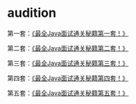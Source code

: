 # audition
第一套：[《最全Java面试通关秘籍第一套！》](https://github.com/evolsunshougang/audition/wiki/Java%E9%9D%A2%E8%AF%95%E9%A2%98%E4%B8%80)

第二套：[《最全Java面试通关秘籍第二套！》](https://github.com/evolsunshougang/audition/wiki/%E6%9C%80%E5%85%A8Java%E9%9D%A2%E8%AF%95%E9%80%9A%E5%85%B3%E7%A7%98%E7%B1%8D%E7%AC%AC%E4%BA%8C%E5%A5%97)

第三套：[《最全Java面试通关秘籍第三套！》](https://github.com/evolsunshougang/audition/wiki/%E6%9C%80%E5%85%A8Java%E9%9D%A2%E8%AF%95%E9%80%9A%E5%85%B3%E7%A7%98%E7%B1%8D%E7%AC%AC%E4%B8%89%E5%A5%97)

第四套：[《最全Java面试通关秘籍第四套！》](https://github.com/evolsunshougang/audition/wiki/%E6%9C%80%E5%85%A8Java%E9%9D%A2%E8%AF%95%E9%80%9A%E5%85%B3%E7%A7%98%E7%B1%8D%E7%AC%AC%E5%9B%9B%E5%A5%97)

第五套：[《最全Java面试通关秘籍第五套！》](https://github.com/evolsunshougang/audition/wiki/%E6%9C%80%E5%85%A8Java%E9%9D%A2%E8%AF%95%E9%80%9A%E5%85%B3%E7%A7%98%E7%B1%8D%E7%AC%AC%E4%BA%94%E5%A5%97)
